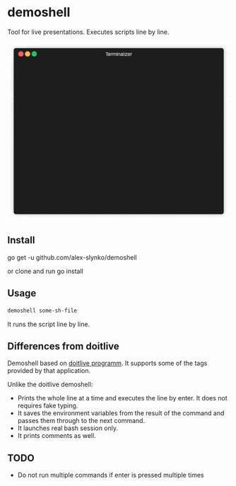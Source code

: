 # demoshell

Tool for live presentations.
Executes scripts line by line.

![Demo](./demo.gif)

## Install

go get -u github.com/alex-slynko/demoshell

or clone and run go install

## Usage

```bash
demoshell some-sh-file
```

It runs the script line by line.

## Differences from doitlive

Demoshell based on [doitlive programm](https://doitlive.readthedocs.io/en/stable/). It supports some of the tags provided by that application.

Unlike the doitlive demoshell:

- Prints the whole line at a time and executes the line by enter. It does not requires fake typing.
- It saves the environment variables from the result of the command and passes them through to the next command.
- It launches real bash session only.
- It prints comments as well.


## TODO

- Do not run multiple commands if enter is pressed multiple times